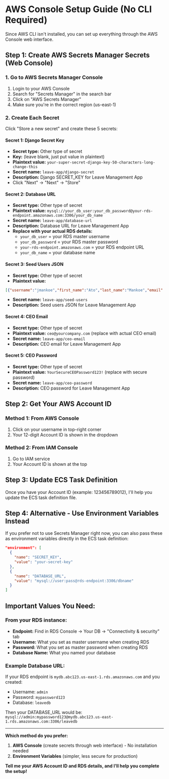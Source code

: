 # AWS Console Setup Guide (No CLI Required)

Since AWS CLI isn't installed, you can set up everything through the AWS Console web interface.

## Step 1: Create AWS Secrets Manager Secrets (Web Console)

### 1. Go to AWS Secrets Manager Console
1. Login to your AWS Console
2. Search for "Secrets Manager" in the search bar
3. Click on "AWS Secrets Manager"
4. Make sure you're in the correct region (us-east-1)

### 2. Create Each Secret

Click "Store a new secret" and create these 5 secrets:

#### Secret 1: Django Secret Key
- **Secret type:** Other type of secret
- **Key:** (leave blank, just put value in plaintext)
- **Plaintext value:** `your-super-secret-django-key-50-characters-long-change-this`
- **Secret name:** `leave-app/django-secret`
- **Description:** Django SECRET_KEY for Leave Management App
- Click "Next" → "Next" → "Store"

#### Secret 2: Database URL
- **Secret type:** Other type of secret  
- **Plaintext value:** `mysql://your_db_user:your_db_password@your-rds-endpoint.amazonaws.com:3306/your_db_name`
- **Secret name:** `leave-app/database-url`
- **Description:** Database URL for Leave Management App
- **Replace with your actual RDS details:**
  - `your_db_user` = your RDS master username
  - `your_db_password` = your RDS master password
  - `your-rds-endpoint.amazonaws.com` = your RDS endpoint URL
  - `your_db_name` = your database name

#### Secret 3: Seed Users JSON
- **Secret type:** Other type of secret
- **Plaintext value:** 
```json
[{"username":"jmankoe","first_name":"Ato","last_name":"Mankoe","email":"jmankoe@umbcapital.com","role":"manager","department":"IT","password":"Atokwamena"},{"username":"aakorfu","first_name":"Augustine","last_name":"Akorfu","email":"aakorfu@umbcapital.com","role":"staff","department":"IT","password":"AustineAkorfu"},{"username":"gsafo","first_name":"George","last_name":"Safo","email":"gsafo@umbcapital.com","role":"staff","department":"IT","password":"Georgesafo"}]
```
- **Secret name:** `leave-app/seed-users`
- **Description:** Seed users JSON for Leave Management App

#### Secret 4: CEO Email
- **Secret type:** Other type of secret
- **Plaintext value:** `ceo@yourcompany.com` (replace with actual CEO email)
- **Secret name:** `leave-app/ceo-email`
- **Description:** CEO email for Leave Management App

#### Secret 5: CEO Password
- **Secret type:** Other type of secret
- **Plaintext value:** `YourSecureCEOPassword123!` (replace with secure password)
- **Secret name:** `leave-app/ceo-password`
- **Description:** CEO password for Leave Management App

## Step 2: Get Your AWS Account ID

### Method 1: From AWS Console
1. Click on your username in top-right corner
2. Your 12-digit Account ID is shown in the dropdown

### Method 2: From IAM Console
1. Go to IAM service
2. Your Account ID is shown at the top

## Step 3: Update ECS Task Definition

Once you have your Account ID (example: 123456789012), I'll help you update the ECS task definition file.

## Step 4: Alternative - Use Environment Variables Instead

If you prefer not to use Secrets Manager right now, you can also pass these as environment variables directly in the ECS task definition:

```json
"environment": [
  {
    "name": "SECRET_KEY", 
    "value": "your-secret-key"
  },
  {
    "name": "DATABASE_URL",
    "value": "mysql://user:pass@rds-endpoint:3306/dbname"
  }
]
```

## Important Values You Need:

### From your RDS instance:
- **Endpoint:** Find in RDS Console → Your DB → "Connectivity & security" tab
- **Username:** What you set as master username when creating RDS
- **Password:** What you set as master password when creating RDS  
- **Database Name:** What you named your database

### Example Database URL:
If your RDS endpoint is `mydb.abc123.us-east-1.rds.amazonaws.com` and you created:
- Username: `admin`
- Password: `mypassword123`
- Database: `leavedb`

Then your DATABASE_URL would be:
`mysql://admin:mypassword123@mydb.abc123.us-east-1.rds.amazonaws.com:3306/leavedb`

---

**Which method do you prefer:**
1. **AWS Console** (create secrets through web interface) - No installation needed
2. **Environment Variables** (simpler, less secure for production)

**Tell me your AWS Account ID and RDS details, and I'll help you complete the setup!**
